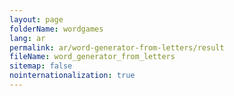 ```yaml
---
layout: page
folderName: wordgames
lang: ar
permalink: ar/word-generator-from-letters/result
fileName: word_generator_from_letters
sitemap: false
nointernationalization: true
---
```


